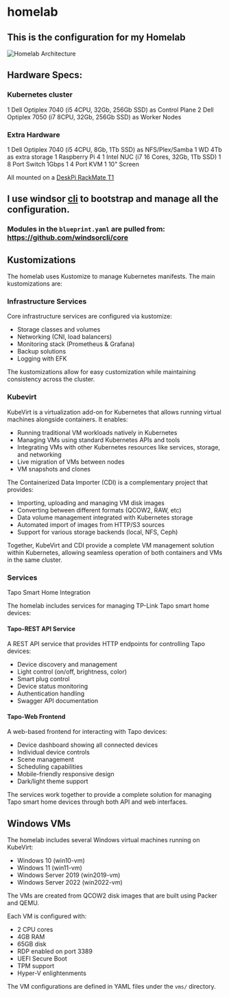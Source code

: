# homelab

## This is the configuration for my Homelab

![Homelab Architecture](img/homelab.jpg)

## Hardware Specs:

### Kubernetes cluster

1 Dell Optiplex 7040 (i5 4CPU, 32Gb, 256Gb SSD) as Control Plane
2 Dell Optiplex 7050 (i7 8CPU, 32Gb, 256Gb SSD) as Worker Nodes

### Extra Hardware

1 Dell Optiplex 7040 (i5 4CPU, 8Gb, 1Tb SSD) as NFS/Plex/Samba
1 WD 4Tb as extra storage
1 Raspberry Pi 4
1 Intel NUC (i7 16 Cores, 32Gb, 1Tb SSD)
1 8 Port Switch 1Gbps
1 4 Port KVM
1 10" Screen

All mounted on a [DeskPi RackMate T1](https://deskpi.com/products/deskpi-rackmate-t1-2)

## I use windsor [cli](https://github.com/windsorcli/cli) to bootstrap and manage all the configuration.

### Modules in the `blueprint.yaml` are pulled from: https://github.com/windsorcli/core

## Kustomizations

The homelab uses Kustomize to manage Kubernetes manifests. The main kustomizations are:

### Infrastructure Services

Core infrastructure services are configured via kustomize:

- Storage classes and volumes
- Networking (CNI, load balancers)
- Monitoring stack (Prometheus & Grafana)
- Backup solutions
- Logging with EFK

The kustomizations allow for easy customization while maintaining consistency across the cluster.

### Kubevirt

KubeVirt is a virtualization add-on for Kubernetes that allows running virtual machines alongside containers. It enables:

- Running traditional VM workloads natively in Kubernetes
- Managing VMs using standard Kubernetes APIs and tools
- Integrating VMs with other Kubernetes resources like services, storage, and networking
- Live migration of VMs between nodes
- VM snapshots and clones

The Containerized Data Importer (CDI) is a complementary project that provides:

- Importing, uploading and managing VM disk images
- Converting between different formats (QCOW2, RAW, etc)
- Data volume management integrated with Kubernetes storage
- Automated import of images from HTTP/S3 sources
- Support for various storage backends (local, NFS, Ceph)

Together, KubeVirt and CDI provide a complete VM management solution within Kubernetes, allowing seamless operation of both containers and VMs in the same cluster.

### Services

Tapo Smart Home Integration

The homelab includes services for managing TP-Link Tapo smart home devices:

#### Tapo-REST API Service

A REST API service that provides HTTP endpoints for controlling Tapo devices:

- Device discovery and management
- Light control (on/off, brightness, color)
- Smart plug control
- Device status monitoring
- Authentication handling
- Swagger API documentation

#### Tapo-Web Frontend

A web-based frontend for interacting with Tapo devices:

- Device dashboard showing all connected devices
- Individual device controls
- Scene management
- Scheduling capabilities
- Mobile-friendly responsive design
- Dark/light theme support

The services work together to provide a complete solution for managing Tapo smart home devices through both API and web interfaces.

## Windows VMs

The homelab includes several Windows virtual machines running on KubeVirt:

- Windows 10 (win10-vm)
- Windows 11 (win11-vm)
- Windows Server 2019 (win2019-vm)
- Windows Server 2022 (win2022-vm)

The VMs are created from QCOW2 disk images that are built using Packer and QEMU.

Each VM is configured with:

- 2 CPU cores
- 4GB RAM
- 65GB disk
- RDP enabled on port 3389
- UEFI Secure Boot
- TPM support
- Hyper-V enlightenments

The VM configurations are defined in YAML files under the `vms/` directory.
